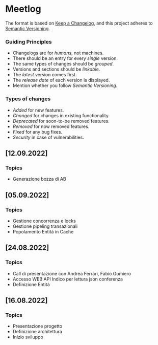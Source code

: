 # Meetlog

The format is based on [Keep a Changelog](https://keepachangelog.com/en/1.0.0/),
and this project adheres to [Semantic Versioning](https://semver.org/spec/v2.0.0.html).


### Guiding Principles

- Changelogs are for *humans*, not machines.
- There should be an entry for every *single* version.
- The same types of changes should be *grouped*.
- Versions and sections should be *linkable*.
- The *latest* version comes first.
- The *release date* of each version is displayed.
- Mention whether you follow *Semantic Versioning*.


### Types of changes

- *Added* for new features.
- *Changed* for changes in existing functionality.
- *Deprecated* for soon-to-be removed features.
- *Removed* for now removed features.
- *Fixed* for any bug fixes.
- *Security* in case of vulnerabilities.


## [12.09.2022]

### Topics
- Generazione bozza di AB


## [05.09.2022]

### Topics
- Gestione concorrenza e locks
- Gestione pipeling transazionali
- Popolamento Entità in Cache


## [24.08.2022]

### Topics
- Call di presentazione con Andrea Ferrari, Fabio Gomiero
- Accesso WEB API Indico per lettura json conferenza
- Definizione Entità



## [16.08.2022]

### Topics
- Presentazione progetto
- Definizione architettura
- Inizio sviluppo

